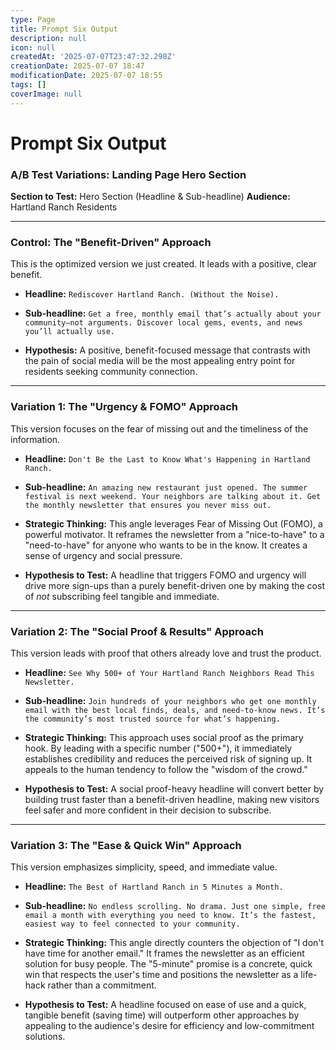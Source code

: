 ```yaml
---
type: Page
title: Prompt Six Output
description: null
icon: null
createdAt: '2025-07-07T23:47:32.298Z'
creationDate: 2025-07-07 18:47
modificationDate: 2025-07-07 18:55
tags: []
coverImage: null
---
```


# Prompt Six Output

### **A/B Test Variations: Landing Page Hero Section**

**Section to Test:** Hero Section (Headline & Sub-headline) **Audience:** Hartland Ranch Residents

---

### **Control: The "Benefit-Driven" Approach**

This is the optimized version we just created. It leads with a positive, clear benefit.

- **Headline:** `Rediscover Hartland Ranch. (Without the Noise).`

- **Sub-headline:** `Get a free, monthly email that’s actually about your community—not arguments. Discover local gems, events, and news you’ll actually use.`

- **Hypothesis:** A positive, benefit-focused message that contrasts with the pain of social media will be the most appealing entry point for residents seeking community connection.

---

### **Variation 1: The "Urgency & FOMO" Approach**

This version focuses on the fear of missing out and the timeliness of the information.

- **Headline:** `Don't Be the Last to Know What's Happening in Hartland Ranch.`

- **Sub-headline:** `An amazing new restaurant just opened. The summer festival is next weekend. Your neighbors are talking about it. Get the monthly newsletter that ensures you never miss out.`

- **Strategic Thinking:** This angle leverages Fear of Missing Out (FOMO), a powerful motivator. It reframes the newsletter from a "nice-to-have" to a "need-to-have" for anyone who wants to be in the know. It creates a sense of urgency and social pressure.

- **Hypothesis to Test:** A headline that triggers FOMO and urgency will drive more sign-ups than a purely benefit-driven one by making the cost of *not* subscribing feel tangible and immediate.

---

### **Variation 2: The "Social Proof & Results" Approach**

This version leads with proof that others already love and trust the product.

- **Headline:** `See Why 500+ of Your Hartland Ranch Neighbors Read This Newsletter.`

- **Sub-headline:** `Join hundreds of your neighbors who get one monthly email with the best local finds, deals, and need-to-know news. It’s the community’s most trusted source for what’s happening.`

- **Strategic Thinking:** This approach uses social proof as the primary hook. By leading with a specific number ("500+"), it immediately establishes credibility and reduces the perceived risk of signing up. It appeals to the human tendency to follow the "wisdom of the crowd."

- **Hypothesis to Test:** A social proof-heavy headline will convert better by building trust faster than a benefit-driven headline, making new visitors feel safer and more confident in their decision to subscribe.

---

### **Variation 3: The "Ease & Quick Win" Approach**

This version emphasizes simplicity, speed, and immediate value.

- **Headline:** `The Best of Hartland Ranch in 5 Minutes a Month.`

- **Sub-headline:** `No endless scrolling. No drama. Just one simple, free email a month with everything you need to know. It’s the fastest, easiest way to feel connected to your community.`

- **Strategic Thinking:** This angle directly counters the objection of "I don't have time for another email." It frames the newsletter as an efficient solution for busy people. The "5-minute" promise is a concrete, quick win that respects the user's time and positions the newsletter as a life-hack rather than a commitment.

- **Hypothesis to Test:** A headline focused on ease of use and a quick, tangible benefit (saving time) will outperform other approaches by appealing to the audience's desire for efficiency and low-commitment solutions.

